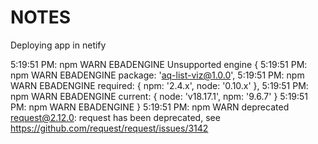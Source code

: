 # NOTES

Deploying app in netify

5:19:51 PM: npm WARN EBADENGINE Unsupported engine {
5:19:51 PM: npm WARN EBADENGINE   package: 'aq-list-viz@1.0.0',
5:19:51 PM: npm WARN EBADENGINE   required: { npm: '2.4.x', node: '0.10.x' },
5:19:51 PM: npm WARN EBADENGINE   current: { node: 'v18.17.1', npm: '9.6.7' }
5:19:51 PM: npm WARN EBADENGINE }
5:19:51 PM: npm WARN deprecated request@2.12.0: request has been deprecated, see https://github.com/request/request/issues/3142
